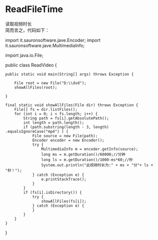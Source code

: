 # ReadFileTime
读取视频时长<br>
简而言之，代码如下：<br>

import it.sauronsoftware.jave.Encoder;
import it.sauronsoftware.jave.MultimediaInfo;

import java.io.File;

public class ReadVideo {

	public static void main(String[] args) throws Exception {

		File root = new File("D:\\dvd");
		showAllFiles(root);

	}

	final static void showAllFiles(File dir) throws Exception {
		File[] fs = dir.listFiles();
		for (int i = 0; i < fs.length; i++) {
			String path = fs[i].getAbsolutePath();
			int length = path.length();
			if (path.substring(length - 3, length) .equalsIgnoreCase("mp4") ) {
				File source = new File(path);
				Encoder encoder = new Encoder();
				try {
					MultimediaInfo m = encoder.getInfo(source);
					long ms = m.getDuration()/60000;//分钟
					long ls = m.getDuration()/1000-ms*60;//秒
					System.out.println("此视频时长为:" + ms + "分"+ ls + "秒！");
				} catch (Exception e) {
					e.printStackTrace();
				}
			}
			if (fs[i].isDirectory()) {
				try {
					showAllFiles(fs[i]);
				} catch (Exception e) {
				}
			}
		}
	}
}


